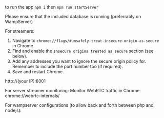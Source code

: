 to run the app
`npm i`
then 
`npm run startServer`

Please ensure that the included database is running (preferrably on WampServer)

For streamers:
1. Navigate to `chrome://flags/#unsafely-treat-insecure-origin-as-secure` in Chrome.
2. Find and enable the `Insecure origins treated as secure` section (see below).
3. Add any addresses you want to ignore the secure origin policy for. Remember to include the port number too (if required).
4. Save and restart Chrome.

http://(your IP):8001

For server streamer monitoring:
Monitor WebRTC traffic in Chrome: chrome://webrtc-internals/

For wampserver configurations (to allow back and forth between php and nodejs):


